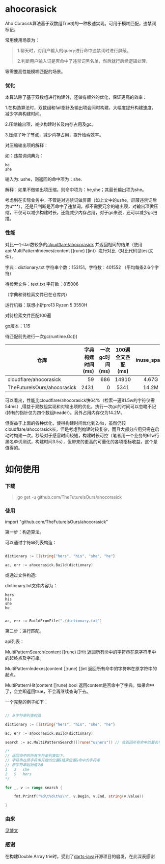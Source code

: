 # ahocorasick
Aho Corasick算法基于双数组Trie树的一种极速实现。可用于模糊匹配，违禁词标记。

常用使用场景为：
>1.聊天时，对用户输入的query进行命中违禁词时进行屏蔽。
>
>2.判断用户输入词是否命中了违禁词黑名单，然后就行后续逻辑处理。

等需要高性能模糊匹配的场景。

### 优化

本算法除了基于双数组进行构建外，还做有额外的优化，保证更高的效率：

1.在构造算法时，双数组和fail指针及输出项会同时构建，大幅度提升构建速度，减少字典构建时间。

2.压缩输出项，减少构建时长及内存占用及gc。

3.压缩了叶子节点，减少内存占用，提升检索效率。

对压缩输出项的解释：

如：违禁词词典为：
	
	he
	she

输入为: ushe，则返回的命中项为：she.

解释：如果不做输出项压缩，则命中项为：he,she；其最长输出项为she。

考虑到在实际业务中，不管是对违禁词做屏蔽（如上文中的ushe，屏蔽违禁词后为u***），还是只判断是否命中了违禁词，都不需要冗余的输出项，对输出项做压缩，不仅可以减少构建时长，还能减少内存占用，对于go来说，还可以减少gc扫描。


### 性能

对比一个star数较多的[cloudflare/ahocorasick](https://github.com/cloudflare/ahocorasick)
并返回相同的结果（使用api:MultiPatternIndexes(content []rune) []int）进行对比（对比代码见test文件）。

字典：dictionary.txt 字符串个数：153151。字符数：401552 （平均每条2.6个字符）

待检索文件：text.txt 字符数：815006

（字典和待检索文件已在仓库内）

运行机器：联想小新pro13 Ryzen 5 3550H

对待检索文件匹配100遍

go版本：1.15

待匹配前先进行一次gc(runtime.Gc())

| 仓库                       |字典构建时间(ms)| 一次gc时间(ms)|  100遍全文匹配(ms)  |inuse_space|inuse_objects|
| --------                   |-----:| -----:  | :----:  | :----: |:----:|
| cloudflare/ahocorasick     |59| 686  |   14910     |4.67G|  360455|
| TheFutureIsOurs/ahocorasick|2431| 0   |   5341       |14.2M|  4  |

可以看出，性能比cloudflare/ahocorasick快64%（检索一遍81.5w的字符仅需54ms）,得益于双数组实现和对输出项的优化，执行一次gc的时间可以忽略不记(持有的指针仅为四个数组header)。另外占用内存仅为14.2M。

但得益于上面的各种优化，使得构建时间优化到2.4s，虽然仍较cloudflare/ahocorasick长，但是考虑到构建时较复杂，而且大部分应用只需在启动时构建一次，秒级对于感官时间较短，构建时长可控（笔者用一个业务的61w行黑名单词测试，构建时间3.5s），但带来的更高的可量化的各项指标收益，这个是值得的。




# 如何使用

### 下载

>go get -u github.com/TheFutureIsOurs/ahocorasick

### 使用

import "github.com/TheFutureIsOurs/ahocorasick"

第一步：构造算法。

可以通过字符串列表构造：

```go

dictionary := []string{"hers", "his", "she", "he"}

ac, err := ahocorasick.Build(dictionary)

```
或通过文件构造:

dictionary.txt文件内容为：

	hers
	his
	she
	he

```go

ac, err := BuildFromFile("./dictionary.txt")

```

第二步：进行匹配。

api列表：

MultiPatternSearch(content []rune) []Hit 返回所有命中的字符串在原字符串中的起终点及字符串。

MultiPatternIndexes(content []rune) []int 返回所有命中的字符串在原字符中的起点。

MultiPatternHit(content []rune) bool 返回content是否命中了字典。如果命中了，会立即返回true，不会再继续查询下去。

一个完整的例子如下：

```go

// 从字符串列表构造

dictionary := []string{"hers", "his", "she", "he"}

ac, err := ahocorasick.Build(dictionary)

search := ac.MultiPatternSearch([]rune("ushers")) // 会返回所有命中的最长字符串

/*
// 返回命中的所有字符串列表如下。
// 字符串在原字符串开始的位置&结束位置&命中的字符串
// 原字符串起始值为0
1	3	she
2	5	hers
*/

for _, v := range search {

    fmt.Printf("%d\t%d\t%s\n", v.Begin, v.End, string(v.Value))

}

```

### 由来

[见博文](https://www.imflybird.cn/2020/12/20/%E4%BB%8E%E4%B8%80%E4%B8%AA%E6%A8%A1%E7%B3%8A%E8%AF%8D%E6%9F%A5%E8%AF%A2%E9%9C%80%E6%B1%82%E7%9A%84%E5%A4%84%E7%90%86%E6%96%B9%E6%A1%88%E8%AE%A8%E8%AE%BA%E5%88%B0%E4%B8%80%E7%A7%8D%E6%9E%81%E9%80%9F%E5%8C%B9%E9%85%8D%E6%96%B9%E6%A1%88%E7%9A%84%E5%AE%9E%E7%8E%B0/)

### 感谢

在构建Double Array trie时，受到了[darts-java](https://github.com/komiya-atsushi/darts-java)开源项目的启发，在此深表感谢





